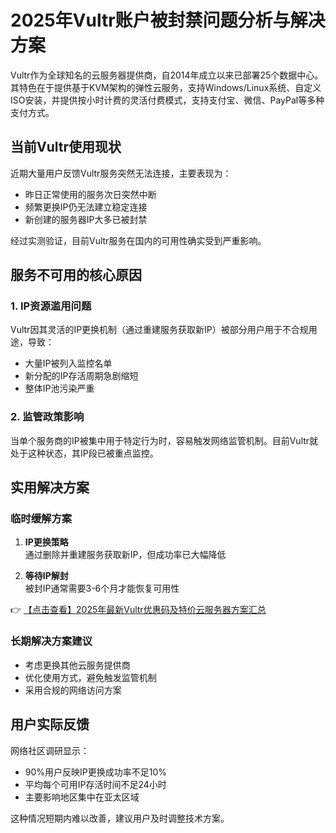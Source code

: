 # 2025年Vultr账户被封禁问题分析与解决方案

Vultr作为全球知名的云服务器提供商，自2014年成立以来已部署25个数据中心。其特色在于提供基于KVM架构的弹性云服务，支持Windows/Linux系统、自定义ISO安装，并提供按小时计费的灵活付费模式，支持支付宝、微信、PayPal等多种支付方式。

## 当前Vultr使用现状

近期大量用户反馈Vultr服务突然无法连接，主要表现为：
- 昨日正常使用的服务次日突然中断
- 频繁更换IP仍无法建立稳定连接
- 新创建的服务器IP大多已被封禁

经过实测验证，目前Vultr服务在国内的可用性确实受到严重影响。

## 服务不可用的核心原因

### 1. IP资源滥用问题
Vultr因其灵活的IP更换机制（通过重建服务获取新IP）被部分用户用于不合规用途，导致：
- 大量IP被列入监控名单
- 新分配的IP存活周期急剧缩短
- 整体IP池污染严重

### 2. 监管政策影响
当单个服务商的IP被集中用于特定行为时，容易触发网络监管机制。目前Vultr就处于这种状态，其IP段已被重点监控。

## 实用解决方案

### 临时缓解方案
1. **IP更换策略**  
   通过删除并重建服务获取新IP，但成功率已大幅降低
   
2. **等待IP解封**  
   被封IP通常需要3-6个月才能恢复可用性

👉 [【点击查看】2025年最新Vultr优惠码及特价云服务器方案汇总](https://bit.ly/VuLtr)

### 长期解决方案建议
- 考虑更换其他云服务提供商
- 优化使用方式，避免触发监管机制
- 采用合规的网络访问方案

## 用户实际反馈
网络社区调研显示：
- 90%用户反映IP更换成功率不足10%
- 平均每个可用IP存活时间不足24小时
- 主要影响地区集中在亚太区域

这种情况短期内难以改善，建议用户及时调整技术方案。